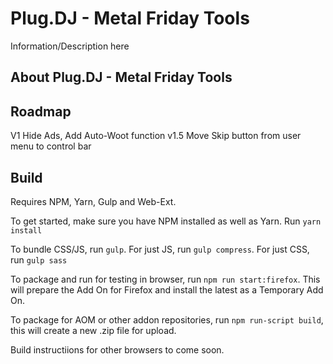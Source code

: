 # Plug.DJ - Metal Friday Tools

Information/Description here

## About Plug.DJ - Metal Friday Tools

## Roadmap
V1 Hide Ads, Add Auto-Woot function
v1.5 Move Skip button from user menu to control bar

## Build
Requires NPM, Yarn, Gulp and Web-Ext.

To get started, make sure you have NPM installed as well as Yarn. Run `yarn install`

To bundle CSS/JS, run `gulp`. For just JS, run `gulp compress`. For just CSS, run `gulp sass`

To package and run for testing in browser, run `npm run start:firefox`. This will prepare the Add On for Firefox and install the latest as a Temporary Add On.

To package for AOM or other addon repositories, run `npm run-script build`, this will create a new .zip file for upload.

Build instructiions for other browsers to come soon.
